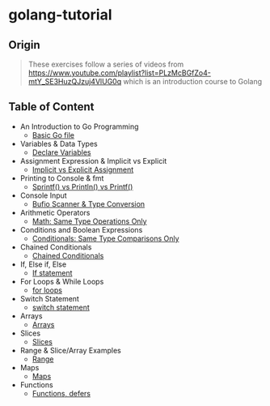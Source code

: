 # golang-tutorial
## Origin
> These exercises follow a series of videos from https://www.youtube.com/playlist?list=PLzMcBGfZo4-mtY_SE3HuzQJzuj4VlUG0q which is an introduction course to Golang
## Table of Content
  - An Introduction to Go Programming
    - [Basic Go file](./part1/tutorial.go)
  - Variables & Data Types
    - [Declare Variables](./part2/tutorial.go)
  - Assignment Expression & Implicit vs Explicit
    - [Implicit vs Explicit Assignment](./part3/tutorial.go)
  - Printing to Console & fmt
    - [Sprintf() vs Println() vs Printf()](./part4/tutorial.go)
  - Console Input
    - [Bufio Scanner & Type Conversion](./part5/tutorial.go)
  - Arithmetic Operators
    - [Math: Same Type Operations Only](./part6/tutorial.go)
  - Conditions and Boolean Expressions
    - [Conditionals: Same Type Comparisons Only](./part7/tutorial.go)
  - Chained Conditionals
    - [Chained Conditionals](./part8/tutorial.go)
  - If, Else if, Else
    - [If statement](./part9/tutorial.go)
  - For Loops & While Loops
    - [for loops](./part10/tutorial.go)
  - Switch Statement
    - [switch statement](./part11/tutorial.go)
  - Arrays
    - [Arrays](./part12/tutorial.go)
  - Slices
    - [Slices](./part13/tutorial.go)
  - Range & Slice/Array Examples
    - [Range](./part14/tutorial.go)
  - Maps
    - [Maps](./part15/tutorial.go)
  - Functions
    - [Functions, defers](./part16/tutorial.go)